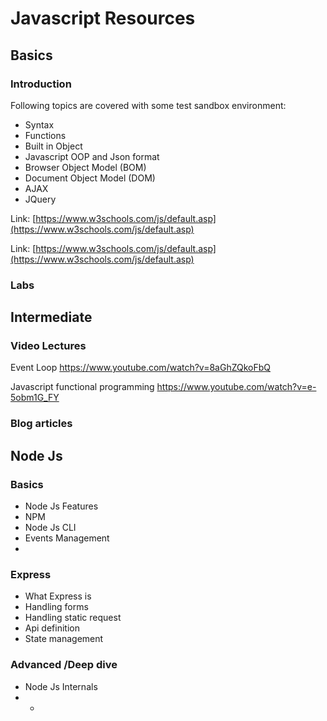 # Javascript Resources


## Basics

### Introduction
Following topics are covered with some test sandbox environment:

 - Syntax
 - Functions
 - Built in Object
 - Javascript OOP and Json format
 - Browser Object Model (BOM)
 - Document Object Model (DOM)
 - AJAX
 - JQuery

Link:
[https://www.w3schools.com/js/default.asp](https://www.w3schools.com/js/default.asp)

Link:
[https://www.w3schools.com/js/default.asp](https://www.w3schools.com/js/default.asp)

### Labs

## Intermediate





### Video Lectures
Event Loop
https://www.youtube.com/watch?v=8aGhZQkoFbQ

Javascript functional programming
https://www.youtube.com/watch?v=e-5obm1G_FY


### Blog articles




## Node Js


### Basics
- Node Js Features
- NPM
- Node Js CLI
- Events Management
- 


### Express
- What Express is
- Handling forms
- Handling static request
- Api definition
- State management


### Advanced /Deep dive
- Node Js Internals
- -	
<!--stackedit_data:
eyJoaXN0b3J5IjpbMTAyMzQ3Mzk5OCwtNTExNTgxMzU5LDEyNT
kwMTI1MDBdfQ==
-->